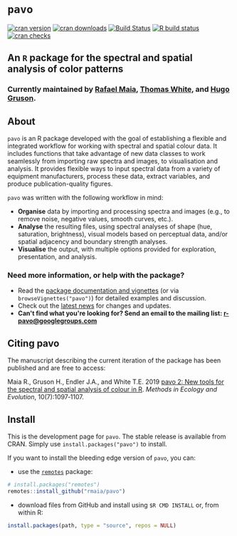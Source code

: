 # `pavo`

<!-- badges: start -->
[![cran version](https://www.r-pkg.org/badges/version-ago/pavo)](https://cran.r-project.org/package=pavo/)
[![cran downloads](https://cranlogs.r-pkg.org/badges/grand-total/pavo)](https://cran.r-project.org/package=pavo/)
[![Build Status](https://travis-ci.org/rmaia/pavo.svg?branch=master)](https://travis-ci.org/rmaia/pavo/)
[![R build status](https://github.com/rmaia/pavo/workflows/R-CMD-check/badge.svg)](https://github.com/rmaia/pavo/actions)
[![cran checks](https://cranchecks.info/badges/worst/pavo)](https://cranchecks.info/pkgs/pavo)
<!-- badges: end -->

## An `R` package for the spectral and spatial analysis of color patterns

### Currently maintained by [Rafael Maia](https://github.com/rmaia), [Thomas White](https://github.com/thomased), and [Hugo Gruson](https://github.com/bisaloo).

## About

`pavo` is an R package developed with the goal of establishing a flexible and integrated workflow for working with spectral and spatial colour data. It includes functions that take advantage of new data classes to work seamlessly from importing raw spectra and images, to visualisation and analysis. It provides flexible ways to input spectral data from a variety of equipment manufacturers, process these data, extract variables, and produce publication-quality figures.

`pavo` was written with the following workflow in mind:

- **Organise** data by importing and processing spectra and images (e.g., to remove noise, negative values, smooth curves, etc.).
- **Analyse** the resulting files, using spectral analyses of shape (hue, saturation, brightness), visual models based on perceptual data, and/or spatial adjacency and boundary strength analyses.
- **Visualise** the output, with multiple options provided for exploration, presentation, and analysis.

### Need more information, or help with the package?

- Read the [package documentation and vignettes](http://pavo.colrverse.com/index.html) (or via `browseVignettes("pavo")`) for detailed examples and discussion.
- Check out the [latest news](http://pavo.colrverse.com/news/index.html) for changes and updates.
- **Can't find what you're looking for? Send an email to the mailing list: <r-pavo@googlegroups.com>**

## Citing pavo

The manuscript describing the current iteration of the package has been published and are free to access:

Maia R., Gruson H., Endler J.A., and White T.E. 2019 [pavo 2: New tools for the spectral 
and spatial analysis of colour in R](https://doi.org/10.1111/2041-210X.13174). _Methods in Ecology and Evolution_, 10(7):1097‑1107. 


## Install

This is the development page for `pavo`. The stable release is available from CRAN. Simply use `install.packages("pavo")` to install.

If you want to install the bleeding edge version of `pavo`, you can:

* use the [`remotes`](https://github.com/r-lib/remotes) package:

```r
# install.packages("remotes")
remotes::install_github("rmaia/pavo")
```

* download files from GitHub and install using `$R CMD INSTALL` or, from within R:

```r
install.packages(path, type = "source", repos = NULL)
```
